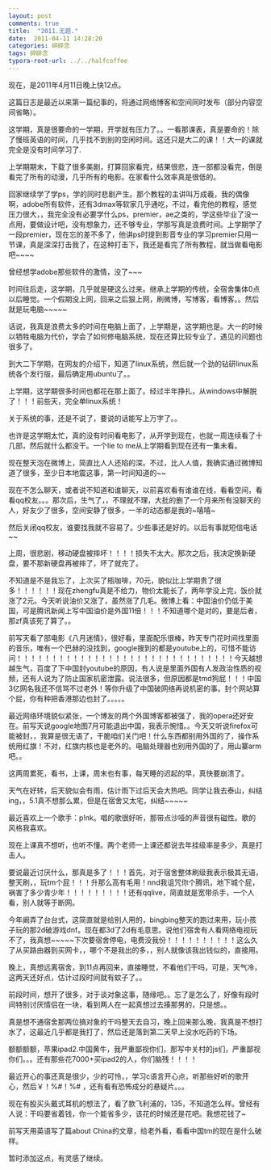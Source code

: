 ```yaml
---
layout: post
comments: true
title:  "2011.无题."
date:  2011-04-11 14:28:20
categories: 碎碎念
tags: 碎碎念
typora-root-url: ../../halfcoffee
---
```




 现在，是2011年4月11日晚上快12点。

 这篇日志是最近以来第一篇纪事的，将通过网络博客和空间同时发布（部分内容空间省略）。

 这学期，真是很要命的一学期，开学就有压力了。。一看那课表，真是要命的！除了慢班英语的时间，几乎找不到别的空闲时间。这还只是大二的课！！大一的课就完全是没有时间学习了.

 上学期期末，下载了很多美剧，打算回家看完，结果很悲，连一部都没看完，倒是看完了所有的动漫，几乎所有的电影。在家看什么效率真是很低的。

 回家继续学了学ps，学的同时悲剧产生。那个教程的主讲叫万成羲，我的偶像啊，adobe所有软件，还有3dmax等软家几乎通吃，不过，看完他的教程，感觉压力很大，，我完全没有必要学什么ps，premier，ae之类的，学这些毕业了没一点用，要做设计吧，没有想象力，还不够专业，学那写真是浪费时间。上学期学了一段premier，现在忘的差不多了，他讲ps时提到影音专业的学习premier只用一节课，真是深深打击我了，在这种打击下，我还是看完了所有教程，就当做看电影吧~~~~

 曾经想学adobe那些软件的激情，没了~~~

 时间往后走，这学期，几乎就是硬这么过来。继承上学期的传统，全宿舍集体0点以后睡觉。一个假期没上网，回来之后狠上网，刷微博，写博客，看博客。。然后就是玩电脑~~~~~

 话说，我真是浪费太多的时间在电脑上面了，上学期是，这学期也是。大一的时候以牺牲电脑为代价，学会了如何修电脑系统，现在还算比较专业了，遇见的问题也很多了。

 到大二下学期，在网友的介绍下，知道了linux系统，然后就一个劲的钻研linux系统各个发行版，最后确定用ubuntu了。。

 上学期，这学期很多时间也都花在那上面了。经过半年挣扎，从windows中解脱了！！！前些天，完全单linux系统！

 关于系统的事，还是不说了，要说的话能写上万字了。。

 也许是这学期太忙，真的没有时间看电影了，从开学到现在，也就一周连续看了十几部，然后就什么都没干。一个lie to me从上学期看到现在还有一集未看。

 现在整天泡在微博上，简直比人人还陷的深。不过，比人人值，我确实通过微博知道了很多，至少日本地震这事，第一时间知道的~~

 现在不怎么聊天，或者说不知道和谁聊天，以前喜欢看有谁谁在线，看看空间，看看qq校友。。。那次后，生气了，，不理就不理，大批的删了一个月来所有没聊天的人，好友少了很多，空间安静了很多，一半的动态都是我的~嘻嘻~

 然后关闭qq校友，谁要找我就不容易了。少些事还是好的。以后有事就短信电话~~

 上周，很悲剧，移动硬盘被摔坏！！！！损失不太大。那次之后，我决定换新硬盘，要不那新硬盘再被摔了，坏了就完了。

 不知道是不是我忘了，上次买了瓶咖啡，70元，貌似比上学期贵了很多！！！！！！现在zhengfu真是不给力，物价太能长了，两年学没上完，饭价就涨了2元。今天听说油价又涨了，虽然涨了几毛。微博上看：中国油价仍低于美国，可是腾讯新闻上写中国油价是外国11倍！！！不知道哪个是对的，要是后者，那zf真该死了算了。。

 前写天看了部电影《八月迷情》，很好看，里面配乐很棒，昨天专门花时间找里面的音乐，唯有一个巴赫的没找到，google搜到的都是youtube上的，可惜不能访问！！！！！！！！！！！！！！！！！！！！！！！！！！！！！！！今天越想越生气，百度了下中国封youtube的原因，有人说是里面外国有人发政治性质的视频，还有人说为了防止国家机密泄露。说法很多，但原因都是tmd狗屁！！！中国3亿网名我还不信骂不过老外！等你升级了中国破网络再说机密的事。封个网站算个屁，你有种把香港那边也封了。。。。。

 最近网络环境貌似紧张，一个博友的两个外国博客都被强了，我的opera还好安在。前写天说google地图7月可能退出中国，我表示惋惜。。今天又听说firefox可能被封，，我算是很无语了，干脆咱们关门吧！什么东西都别用外国的了，操作系统用红旗！不对，红旗内核也是老外的。电脑处理器也别用外国的了，用山寨arm吧。。

 这两周累死，看书，上课，周末也有事，每天睡的迟起的早，真快要崩溃了。

 天气在好转，后天貌似会有雨，估计雨下过后天会大热吧。同学让我去泰山，纠结ing，，5.1真不想那么累，但是在宿舍又太宅，纠结~~~~~

 最近喜欢上一个歌手：p!nk。唱的歌很好听，那带点沙哑的声音很有磁性。歌的风格我喜欢。

 现在上课真不想听，也听不懂。两个老师一上课还都说去年挂级率是多少，真是打击人。

要说最近讨厌什么，那真是多了！！！首先，对于宿舍整体刷级我表示极其无语，整天刷，，玩tm个屁！！！升那么高有毛用！nnd我诅咒你个腾讯，地下城个屁，祸害了多少青少年！！！！！！！！！还有qqlive，简直就是宽带杀手，一个人看，别人就等于断网。

 今年阚弄了台台式，这简直就是给别人用的，bingbing整天的跑过来用，玩小孩子玩的那2d破游戏dnf。现在都3d了2d有毛意思。说他们宿舍有人看网络电视玩不了，我真想~~~~~下次要宿舍停电，电费没我份！！！！！！！！！！这么久了从买路由器到买网卡，，哪个不是我出的多，，别人就像该我出钱似的，直接用。

 晚上，真想远离宿舍，到11点再回来，直接睡觉，不看他们干吗，可是，天气冷，这两天还好点，估计过段时间就有蚊子了。。

 前段时间，想开了很多，对于谈对象这事，随缘吧。。忘了是怎么了，好像有段时间特别讨厌情侣在一块，看到两人在一起真想过去揍那男的，只是想。。

 真是想不通宿舍那两位搞对象的干吗整天去自习，晚上回来那么晚，我真是不想打水了，这最近几乎都是我打了，然后还是落到第二天早上没水吃药的下场。

 额额额额，苹果ipad2.中国黄牛，我严重鄙视你们，那写中关村的js们，严重鄙视你们。。。还有那些花7000+买ipad2的人，你们脑残！！！！

 最近开心的事还真是很少，少的可怜，，学习c语言开心点，听那些好听的歌开心，然后￥！%#！%# ，还有看有恐怖成分的悬疑片。。。

 现在有股买头戴式耳机的想法了，看了款飞利浦的，135，不知道怎么样。曾经有人说：干吗要省着钱，你一个能省多少，该花的时候还是花吧。我想花钱了~

 前写天用英语写了篇about China的文章，给老外看，看看中国tm的现在是什么破样。

 暂时添加这点，有灵感了继续。
